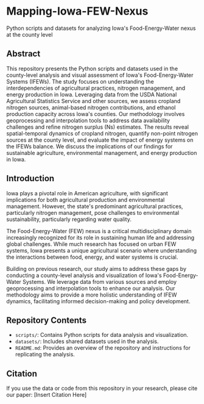 # Mapping-Iowa-FEW-Nexus
Python scripts and datasets for analyzing Iowa's Food-Energy-Water nexus at the county level

## Abstract

This repository presents the Python scripts and datasets used in the county-level analysis and visual assessment of Iowa's Food-Energy-Water Systems (IFEWs). The study focuses on understanding the interdependencies of agricultural practices, nitrogen management, and energy production in Iowa. Leveraging data from the USDA National Agricultural Statistics Service and other sources, we assess cropland nitrogen sources, animal-based nitrogen contributions, and ethanol production capacity across Iowa's counties. Our methodology involves geoprocessing and interpolation tools to address data availability challenges and refine nitrogen surplus (Ns) estimates. The results reveal spatial-temporal dynamics of cropland nitrogen, quantify non-point nitrogen sources at the county level, and evaluate the impact of energy systems on the IFEWs balance. We discuss the implications of our findings for sustainable agriculture, environmental management, and energy production in Iowa.

## Introduction

Iowa plays a pivotal role in American agriculture, with significant implications for both agricultural production and environmental management. However, the state's predominant agricultural practices, particularly nitrogen management, pose challenges to environmental sustainability, particularly regarding water quality.

The Food-Energy-Water (FEW) nexus is a critical multidisciplinary domain increasingly recognized for its role in sustaining human life and addressing global challenges. While much research has focused on urban FEW systems, Iowa presents a unique agricultural scenario where understanding the interactions between food, energy, and water systems is crucial.

Building on previous research, our study aims to address these gaps by conducting a county-level analysis and visualization of Iowa's Food-Energy-Water Systems. We leverage data from various sources and employ geoprocessing and interpolation tools to enhance our analysis. Our methodology aims to provide a more holistic understanding of IFEW dynamics, facilitating informed decision-making and policy development.

## Repository Contents

- `scripts/`: Contains Python scripts for data analysis and visualization.
- `datasets/`: Includes shared datasets used in the analysis.
- `README.md`: Provides an overview of the repository and instructions for replicating the analysis.

## Citation

If you use the data or code from this repository in your research, please cite our paper: [Insert Citation Here]
